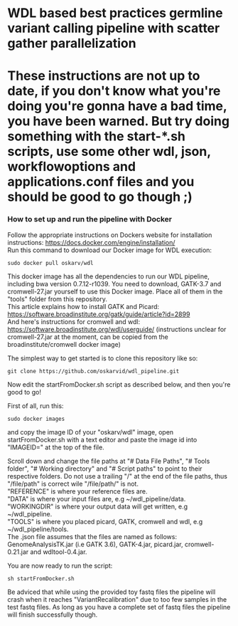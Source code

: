 # WDL based best practices germline variant calling pipeline with scatter gather parallelization

# These instructions are not up to date, if you don't know what you're doing you're gonna have a bad time, you have been warned. But try doing something with the start-*.sh scripts, use some other wdl, json, workflowoptions and applications.conf files and you should be good to go though ;)  

### How to set up and run the pipeline with Docker  
Follow the appropriate instructions on Dockers website for installation instructions: https://docs.docker.com/engine/installation/  
Run this command to download our Docker image for WDL execution:  
```
sudo docker pull oskarv/wdl
```
This docker image has all the dependencies to run our WDL pipeline, including bwa version 0.7.12-r1039. You need to download, GATK-3.7 and cromwell-27.jar yourself to use this Docker image. Place all of them in the "tools" folder from this repository.  
This article explains how to install GATK and Picard: https://software.broadinstitute.org/gatk/guide/article?id=2899  
And here's instructions for cromwell and wdl: https://software.broadinstitute.org/wdl/userguide/ (instructions unclear for cromwell-27.jar at the moment, can be copied from the broadinstitute/cromwell docker image)  

  
The simplest way to get started is to clone this repository like so:
```
git clone https://github.com/oskarvid/wdl_pipeline.git
```
Now edit the startFromDocker.sh script as described below, and then you're good to go!  

First of all, run this:  
```
sudo docker images
```
and copy the image ID of your "oskarv/wdl" image, open startFromDocker.sh with a text editor and paste the image id into "IMAGEID=" at the top of the file.  

Scroll down and change the file paths at "# Data File Paths", "# Tools folder", "# Working directory" and "# Script paths" to point to their respective folders. Do not use a trailing "/" at the end of the file paths, thus "/file/path" is correct wile "/file/path/" is not.  
"REFERENCE" is where your reference files are.  
"DATA" is where your input files are, e.g ~/wdl_pipeline/data.  
"WORKINGDIR" is where your output data will get written, e.g ~/wdl_pipeline.  
"TOOLS" is where you placed picard, GATK, cromwell and wdl, e.g ~/wdl_pipeline/tools.  
The .json file assumes that the files are named as follows: GenomeAnalysisTK.jar (i.e GATK 3.6), GATK-4.jar, picard.jar, cromwell-0.21.jar and wdltool-0.4.jar.  

You are now ready to run the script:  
```
sh startFromDocker.sh
```
Be adviced that while using the provided toy fastq files the pipeline will crash when it reaches "VariantRecalibration" due to too few samples in the test fastq files. As long as you have a complete set of fastq files the pipeline will finish successfully though.  
